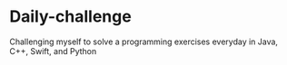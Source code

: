 # Daily-challenge
Challenging myself to solve a programming exercises everyday in Java, C++, Swift, and Python

